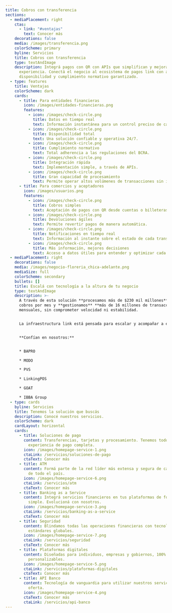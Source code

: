 ```yaml
---
title: Cobros con transferencia
sections:
  - mediaPlacement: right
    ctas:
      - link: "#ventajas"
        text: Conocer más
    decorations: false
    media: /images/transferencia.png
    colorScheme: primary
    byline: Servicios
    title: Cobros con transferencia
    type: textAndImage
    description: Integrá pagos con QR con APIs que simplifican y mejoran la
      experiencia. Conectá el negocio al ecosistema de pagos link con alta
      disponibilidad y cumplimiento normativo garantizado.
  - type: features
    title: Ventajas
    colorScheme: dark
    cards:
      - title: Para entidades financieras
        icon: /images/entidades-financieras.png
        features:
          - icon: /images/check-circle.png
            title: Datos en tiempo real
            text: Información instantánea para un control preciso de cada transacción.
          - icon: /images/check-circle.png
            title: Disponibilidad total
            text: Una solución confiable y operativa 24/7.
          - icon: /images/check-circle.png
            title: Cumplimiento normativo
            text: Total adherencia a las regulaciones del BCRA.
          - icon: /images/check-circle.png
            title: Integración rápida
            text: Implementación simple, a través de APIs.
          - icon: /images/check-circle.png
            title: Gran capacidad de procesamiento
            text: Permite operar altos volúmenes de transacciones sin interrupciones.
      - title: Para comercios y aceptadores
        icon: /images/usuarios.png
        features:
          - icon: /images/check-circle.png
            title: Cobros simples
            text: Aceptación de pagos con QR desde cuentas o billeteras.
          - icon: /images/check-circle.png
            title: Devoluciones ágiles
            text: Permite revertir pagos de manera automática.
          - icon: /images/check-circle.png
            title: Notificaciones en tiempo real
            text: Información al instante sobre el estado de cada transacción.
          - icon: /images/check-circle.png
            title: Más información, mejores decisiones
            text: Acceso a datos útiles para entender y optimizar cada operación.
  - mediaPlacement: right
    decorations: false
    media: /images/negocio-floreria_chica-adelante.png
    mediaSize: full
    colorScheme: secondary
    bullets: []
    title: Escalá con tecnología a la altura de tu negocio
    type: textAndImage
    description: >-
      A través de esta solución **procesamos más de $230 mil millones** de
      cobros por mes y **gestionamos** **más de 16 millones de transacciones**
      mensuales, sin comprometer velocidad ni estabilidad.


      La infraestructura link está pensada para escalar y acompañar a entidades financieras en constante crecimiento.


      **Confían en nosotros:**


      * BAPRO

      * MODO

      * PVS

      * LinkingPOS

      * GOAT

      * IBBA Group
  - type: cards
    byline: Servicios
    title: Tenemos la solución que buscás
    description: Conocé nuestros servicios.
    colorScheme: dark
    cardLayout: horizontal
    cards:
      - title: Soluciones de pago
        content: Transferencias, tarjetas y procesamiento. Tenemos todo para una
          experiencia de pago completa.
        icon: /images/homepage-service-1.png
        ctaLink: /servicios/soluciones-de-pago
        ctaText: Conocer más
      - title: ATM
        content: Formá parte de la red líder más extensa y segura de cajeros automáticos
          de todo el país.
        icon: /images/homepage-service-6.png
        ctaLink: /servicios/atm
        ctaText: Conocer más
      - title: Banking as a Service
        content: Integrá servicios financieros en tus plataformas de forma rápida,
          simple. Evolucioná con nosotros.
        icon: /images/homepage-service-3.png
        ctaLink: /servicios/banking-as-a-service
        ctaText: Conocer más
      - title: Seguridad
        content: Blindamos todas las operaciones financieras con tecnología de punta y
          estándares globales.
        icon: /images/homepage-service-7.png
        ctaLink: /servicios/seguridad
        ctaText: Conocer más
      - title: Plataformas digitales
        content: Diseñadas para individuos, empresas y gobiernos, 100% integrables y
          personalizables.
        icon: /images/homepage-service-5.png
        ctaLink: /servicios/plataformas-digitales
        ctaText: Conocer más
      - title: API Banco
        content: Tecnología de vanguardia para utilizar nuestros servicios y ampliar la
          oferta.
        icon: /images/homepage-service-4.png
        ctaText: Conocer más
        ctaLink: /servicios/api-banco
---
```

